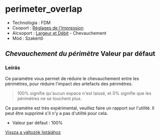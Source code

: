 # perimeter\_overlap

* Technológia : FDM
* Csoport : [Réglages de l'Impression](../print_settings/print_settings.md)
* Alcsoport : [Largeur et Débit](../print_settings/print_settings.md#largeur-et-débit) - Chevauchement
* Mód : Szakértő

## _Chevauchement du périmètre_  Valeur par défaut

### Leírás

Ce paramètre vous permet de réduire le chevauchement entre les périmètres, pour réduire l'impact des artefacts des périmètres.

> 100% signifie qu'aucun espace n'est laissé, et 0% signifie que les périmètres ne se touchent plus.

Ce paramètre est très expérimental, veuillez faire un rapport sur l'utilité. Il peut être supprimé s'il n'y a pas d'utilité pour cela.

* Valeur par défaut : 100%

[Vissza a változók listájához](variable_list.md)

